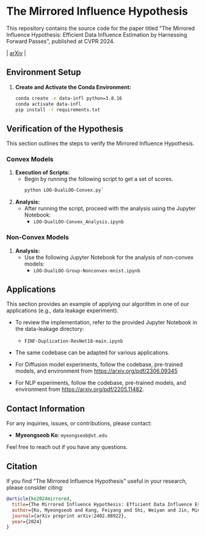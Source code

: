 # The Mirrored Influence Hypothesis

This repository contains the source code for the paper titled "The Mirrored Influence Hypothesis: Efficient Data Influence Estimation by Harnessing Forward Passes", 
published at CVPR 2024.

 | [arXiv](https://arxiv.org/pdf/2402.08922) | 


## Environment Setup

1. **Create and Activate the Conda Environment:**
     ```bash
     conda create -n data-infl python=3.8.16
     conda activate data-infl
     pip install -r requirements.txt
     ```

## Verification of the Hypothesis

This section outlines the steps to verify the Mirrored Influence Hypothesis. 

### Convex Models
1. **Execution of Scripts:**
   - Begin by running the following script to get a set of scores.
     ```bash
     python LOO-DualLOO-Convex.py`
     ```
2. **Analysis:**
   - After running the script, proceed with the analysis using the Jupyter Notebook:
     - `LOO-DualLOO-Convex_Analysis.ipynb`

### Non-Convex Models
1. **Analysis:**
   - Use the following Jupyter Notebook for the analysis of non-convex models:
     - `LOO-DualLOO-Group-Nonconvex-mnist.ipynb`

## Applications

This section provides an example of applying our algorithm in one of our applications (e.g., data leakage experiment). 
- To review the implementation, refer to the provided Jupyter Notebook in the data-leakage directory:
  - `FINF-Duplication-ResNet18-main.ipynb`
- The same codebase can be adapted for various applications.

- For Diffusion model experiments, follow the codebase, pre-trained models, and environment from https://arxiv.org/pdf/2306.09345
- For NLP experiments, follow the codebase, pre-trained models, and environment from https://arxiv.org/pdf/2205.11482.

## Contact Information

For any inquiries, issues, or contributions, please contact:

- **Myeongseob Ko**: `myeongseob@vt.edu`

Feel free to reach out if you have any questions.

## Citation

If you find "The Mirrored Influence Hypothesis" useful in your research, please consider citing:

```bibtex
@article{ko2024mirrored,
  title={The Mirrored Influence Hypothesis: Efficient Data Influence Estimation by Harnessing Forward Passes},
  author={Ko, Myeongseob and Kang, Feiyang and Shi, Weiyan and Jin, Ming and Yu, Zhou and Jia, Ruoxi},
  journal={arXiv preprint arXiv:2402.08922},
  year={2024}
}
